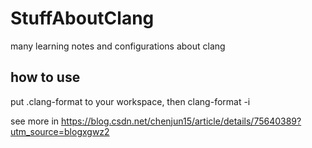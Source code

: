 # StuffAboutClang
many learning notes and configurations about clang

## how to use
put .clang-format to your workspace, then clang-format -i <the file to be formatted>

see more in https://blog.csdn.net/chenjun15/article/details/75640389?utm_source=blogxgwz2
